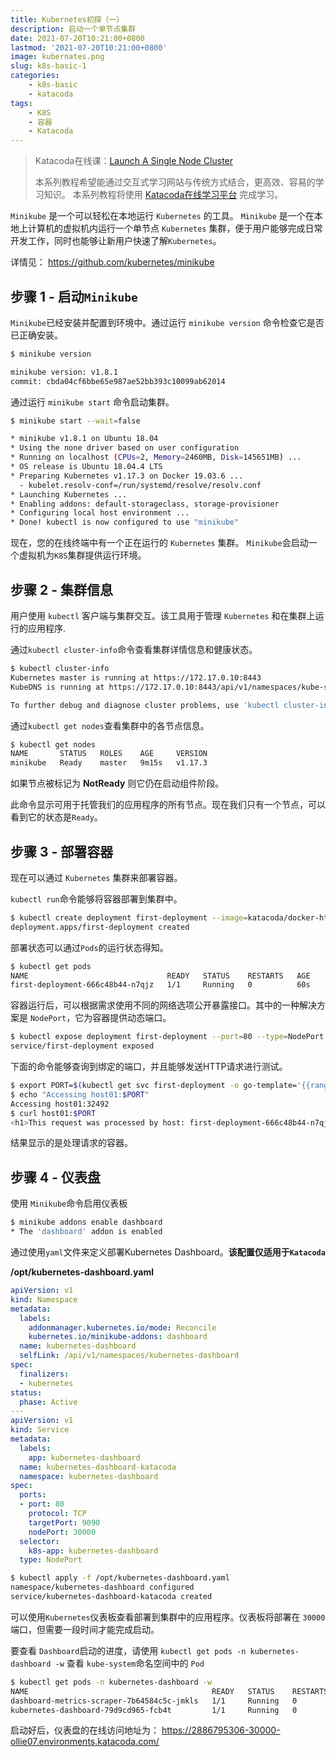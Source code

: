 ```yaml
---
title: Kubernetes初探（一）
description: 启动一个单节点集群
date: 2021-07-20T10:21:00+0800
lastmod: '2021-07-20T10:21:00+0800'
image: kubernates.png
slug: k8s-basic-1
categories:
    - k8s-basic
    - katacoda
tags:
    - K8S
    - 容器
    - Katacoda
---
```


> Katacoda在线课：[Launch A Single Node Cluster](https://www.katacoda.com/courses/kubernetes/launch-single-node-cluster)
> 
> 本系列教程希望能通过交互式学习网站与传统方式结合，更高效、容易的学习知识。
> 本系列教程将使用 [Katacoda在线学习平台](https://www.katacoda.com) 完成学习。

`Minikube` 是一个可以轻松在本地运行 `Kubernetes` 的工具。 `Minikube` 是一个在本地上计算机的虚拟机内运行一个单节点 `Kubernetes` 集群，便于用户能够完成日常开发工作，同时也能够让新用户快速了解`Kubernetes`。 

详情见： https://github.com/kubernetes/minikube

## 步骤 1 - 启动`Minikube`

`Minikube`已经安装并配置到环境中。通过运行 `minikube version` 命令检查它是否已正确安装。

``` bash
$ minikube version

minikube version: v1.8.1
commit: cbda04cf6bbe65e987ae52bb393c10099ab62014
```

通过运行 `minikube start` 命令启动集群。

``` bash
$ minikube start --wait=false

* minikube v1.8.1 on Ubuntu 18.04
* Using the none driver based on user configuration
* Running on localhost (CPUs=2, Memory=2460MB, Disk=145651MB) ...
* OS release is Ubuntu 18.04.4 LTS
* Preparing Kubernetes v1.17.3 on Docker 19.03.6 ...
  - kubelet.resolv-conf=/run/systemd/resolve/resolv.conf
* Launching Kubernetes ... 
* Enabling addons: default-storageclass, storage-provisioner
* Configuring local host environment ...
* Done! kubectl is now configured to use "minikube"
```

现在，您的在线终端中有一个正在运行的 `Kubernetes` 集群。 `Minikube`会启动一个虚拟机为`K8S`集群提供运行环境。

## 步骤 2 - 集群信息

用户使用 `kubectl` 客户端与集群交互。该工具用于管理 `Kubernetes` 和在集群上运行的应用程序.

通过`kubectl cluster-info`命令查看集群详情信息和健康状态。

```bash
$ kubectl cluster-info
Kubernetes master is running at https://172.17.0.10:8443
KubeDNS is running at https://172.17.0.10:8443/api/v1/namespaces/kube-system/services/kube-dns:dns/proxy

To further debug and diagnose cluster problems, use 'kubectl cluster-info dump'.
```

通过`kubectl get nodes`查看集群中的各节点信息。

```bash
$ kubectl get nodes
NAME       STATUS   ROLES    AGE     VERSION
minikube   Ready    master   9m15s   v1.17.3
```

如果节点被标记为 **NotReady** 则它仍在启动组件阶段。

此命令显示可用于托管我们的应用程序的所有节点。现在我们只有一个节点，可以看到它的状态是`Ready`。

## 步骤 3 - 部署容器

现在可以通过 `Kubernetes` 集群来部署容器。

`kubectl run`命令能够将容器部署到集群中。

```bash
$ kubectl create deployment first-deployment --image=katacoda/docker-http-server
deployment.apps/first-deployment created
```

部署状态可以通过`Pods`的运行状态得知。

```bash
$ kubectl get pods
NAME                               READY   STATUS    RESTARTS   AGE
first-deployment-666c48b44-n7qjz   1/1     Running   0          60s
```

容器运行后，可以根据需求使用不同的网络选项公开暴露接口。其中的一种解决方案是 `NodePort`，它为容器提供动态端口。

``` bash
$ kubectl expose deployment first-deployment --port=80 --type=NodePort
service/first-deployment exposed
```
下面的命令能够查询到绑定的端口，并且能够发送HTTP请求进行测试。

``` bash
$ export PORT=$(kubectl get svc first-deployment -o go-template='{{range.spec.ports}}{{if .nodePort}}{{.nodePort}}{{"\n"}}{{end}}{{end}}')
$ echo "Accessing host01:$PORT"
Accessing host01:32492
$ curl host01:$PORT
<h1>This request was processed by host: first-deployment-666c48b44-n7qjz</h1>
```

结果显示的是处理请求的容器。

## 步骤 4 - 仪表盘

使用 `Minikube`命令启用仪表板
```bash
$ minikube addons enable dashboard
* The 'dashboard' addon is enabled
```
通过使用`yaml`文件来定义部署Kubernetes Dashboard。**该配置仅适用于`Katacoda`**

**/opt/kubernetes-dashboard.yaml**
```yaml
apiVersion: v1
kind: Namespace
metadata:
  labels:
    addonmanager.kubernetes.io/mode: Reconcile
    kubernetes.io/minikube-addons: dashboard
  name: kubernetes-dashboard
  selfLink: /api/v1/namespaces/kubernetes-dashboard
spec:
  finalizers:
  - kubernetes
status:
  phase: Active
---
apiVersion: v1
kind: Service
metadata:
  labels:
    app: kubernetes-dashboard
  name: kubernetes-dashboard-katacoda
  namespace: kubernetes-dashboard
spec:
  ports:
  - port: 80
    protocol: TCP
    targetPort: 9090
    nodePort: 30000
  selector:
    k8s-app: kubernetes-dashboard
  type: NodePort
```

``` bash
$ kubectl apply -f /opt/kubernetes-dashboard.yaml
namespace/kubernetes-dashboard configured
service/kubernetes-dashboard-katacoda created
```

可以使用`Kubernetes`仪表板查看部署到集群中的应用程序。仪表板将部署在 `30000` 端口，但需要一段时间才能完成启动。

要查看 `Dashboard`启动的进度，请使用 `kubectl get pods -n kubernetes-dashboard -w` 查看 `kube-system`命名空间中的 `Pod`

```bash
$ kubectl get pods -n kubernetes-dashboard -w
NAME                                         READY   STATUS    RESTARTS   AGE
dashboard-metrics-scraper-7b64584c5c-jmkls   1/1     Running   0          6m15s
kubernetes-dashboard-79d9cd965-fcb4t         1/1     Running   0          6m14s
```

启动好后，仪表盘的在线访问地址为： https://2886795306-30000-ollie07.environments.katacoda.com/